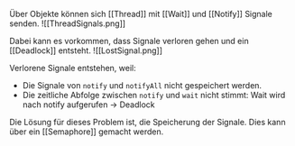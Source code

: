 Über Objekte können sich [[Thread]] mit [[Wait]] und [[Notify]] Signale senden.
![[ThreadSignals.png]]

Dabei kann es vorkommen, dass Signale verloren gehen und ein [[Deadlock]] entsteht.
![[LostSignal.png]]

Verlorene Signale entstehen, weil:
- Die Signale von `notify` und `notifyAll` nicht gespeichert werden.
- Die zeitliche Abfolge zwischen `notify` und `wait` nicht stimmt:
	Wait wird nach notify aufgerufen -> Deadlock

Die Lösung für dieses Problem ist, die Speicherung der Signale. Dies kann über ein [[Semaphore]] gemacht werden.